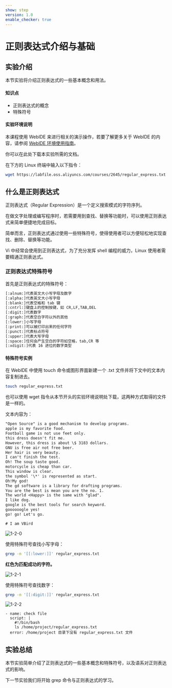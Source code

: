 ```yaml
---
show: step
version: 1.0
enable_checker: true
---
```


# 正则表达式介绍与基础

## 实验介绍

本节实验将介绍正则表达式的一些基本概念和用法。

#### 知识点

- 正则表达式的概念
- 特殊符号

#### 实验环境说明

本课程使用 WebIDE 来进行相关的演示操作，若要了解更多关于 WebIDE 的内容，请参阅 [WebIDE 环境使用指南](https://www.lanqiao.cn/courses/1740)。

你可以在此处下载本实验所需的文档。

在下方的 Linux 终端中输入以下指令：

```bash
wget https://labfile.oss.aliyuncs.com/courses/2645/regular_express.txt
```

## 什么是正则表达式

正则表达式（Regular Expression）是一个定义搜索模式的字符序列。

在做文字处理或编写程序时，若需要用到查找、替换等功能时，可以使用正则表达式来简单便捷地完成目标。

简单而言，正则表达式通过使用一些特殊符号，使得使用者可以方便轻松地实现查找、删除、替换等功能。

Vi 中经常会使用到正则表达式，为了充分发挥 shell 编程的威力，Linux 使用者需要精通正则表达式。

### 正则表达式特殊符号

首先是正则表达式的特殊符号：

```txt
[:alnum:]代表英文大小写字母及数字
[:alpha:]代表英文大小写字母
[:blank:]代表空格和 tab 键
[:cntrl:]键盘上的控制按键，如 CR,LF,TAB,DEL
[:digit:]代表数字
[:graph:]代表空白字符以外的其他
[:lower:]小写字母
[:print:]可以被打印出来的任何字符
[:punct:]代表标点符号
[:upper:]代表大写字母
[:space:]任何会产生空白的字符如空格，tab,CR 等
[:xdigit:]代表 16 进位的数字类型
```

#### 特殊符号实例

在 WebIDE 中使用 touch 命令或图形界面新建一个 .txt 文件并将下文中的文本内容复制进去。

```bash
touch regular_express.txt
```

也可以使用 wget 指令从本节开头的实验环境说明处下载，这两种方式取得的文件是一样的。

文本内容为：

```txt
"Open Source" is a good mechanism to develop programs.
apple is my favorite food.
Football game is not use feet only.
this dress doesn't fit me.
However, this dress is about \$ 3183 dollars.
GNU is free air not free beer.
Her hair is very beauty.
I can't finish the test.
Oh! The soup taste good.
motorcycle is cheap than car.
This window is clear.
the symbol '\*' is represented as start.
Oh!My god!
The gd software is a library for drafting programs.
You are the best is mean you are the no. 1.
The world <Happy> is the same with "glad".
I like dog.
google is the best tools for search keyword.
goooooogle yes!
go! go! Let's go.

# I am VBird
```

![1-2-0](https://doc.shiyanlou.com/courses/2645/484222/e79dc5fe8e3eb3bc8aca398276fa171a-0/wm)

使用特殊符号查找小写字母：

```bash
grep -n '[[:lower:]]' regular_express.txt
```

**红色为匹配成功的字符。**

![1-2-1](https://doc.shiyanlou.com/courses/2645/484222/7bc47bed26ed64b39ec88829508263a3-0/wm)

使用特殊符号查找数字：

```bash
grep -n '[[:digit:]]' regular_express.txt
```

![1-2-2](https://doc.shiyanlou.com/courses/2645/484222/60895d8256708d16d14f360965740324-0/wm)

```checker
- name: check file
  script: |
    #!/bin/bash
    ls /home/project/regular_express.txt
  error: /home/project 目录下没有 regular_express.txt 文件
```

## 实验总结

本节实验简单介绍了正则表达式的一些基本概念和特殊符号，以及语系对正则表达式的影响。

下一节实验我们将开始 grep 命令与正则表达式的学习。
